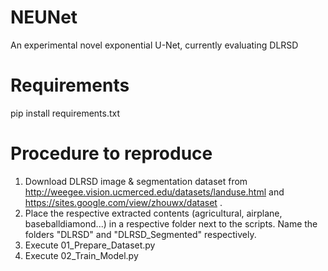 # NEUNet
An experimental novel exponential U-Net, currently evaluating DLRSD

# Requirements
pip install requirements.txt

# Procedure to reproduce
1. Download DLRSD image & segmentation dataset from http://weegee.vision.ucmerced.edu/datasets/landuse.html and https://sites.google.com/view/zhouwx/dataset .
2. Place the respective extracted contents (agricultural, airplane, baseballdiamond...) in a respective folder next to the scripts. Name the folders "DLRSD" and "DLRSD_Segmented" respectively.
3. Execute 01_Prepare_Dataset.py
4. Execute 02_Train_Model.py 

